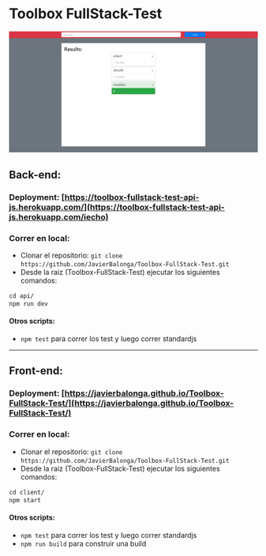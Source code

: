 # Toolbox FullStack-Test
[<img alt="" src="https://github.com/JavierBalonga/Toolbox-FullStack-Test/blob/master/preview.png" />](https://javierbalonga.github.io/Toolbox-FullStack-Test/)
## Back-end:
###  Deployment: [https://toolbox-fullstack-test-api-js.herokuapp.com/](https://toolbox-fullstack-test-api-js.herokuapp.com/iecho)
###  Correr en local:
- Clonar el repositorio: `git clone https://github.com/JavierBalonga/Toolbox-FullStack-Test.git`
- Desde la raiz (Toolbox-FullStack-Test) ejecutar los siguientes comandos:
```
cd api/
npm run dev
```
#### Otros scripts:
- `npm test` para correr los test y luego correr standardjs
---
## Front-end:
###  Deployment: [https://javierbalonga.github.io/Toolbox-FullStack-Test/](https://javierbalonga.github.io/Toolbox-FullStack-Test/)
###  Correr en local:
- Clonar el repositorio: `git clone https://github.com/JavierBalonga/Toolbox-FullStack-Test.git`
- Desde la raiz (Toolbox-FullStack-Test) ejecutar los siguientes comandos:
```
cd client/
npm start
```
#### Otros scripts:
- `npm test` para correr los test y luego correr standardjs
- `npm run build` para construir una build

